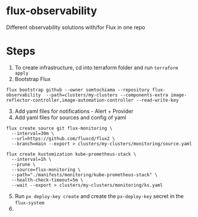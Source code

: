 # flux-observability
Different observability solutions with/for Flux in one repo

# Steps
1. To create infrastructure, cd into terraform folder and run `terraform apply`
2. Bootstrap Flux
```
flux bootstrap github --owner somtochiama --repository flux-observability  --path=clusters/my-clusters --components-extra image-reflector-controller,image-automation-controller --read-write-key
```
3. Add yaml files for notifications - Alert + Provider
4. Add yaml files for sources and config of yaml
```
flux create source git flux-monitoring \         
  --interval=30m \
  --url=https://github.com/fluxcd/flux2 \
  --branch=main --export > clusters/my-clusters/monitoring/source.yaml

flux create kustomization kube-prometheus-stack \
  --interval=1h \
  --prune \
  --source=flux-monitoring \
  --path="./manifests/monitoring/kube-prometheus-stack" \
  --health-check-timeout=5m \
  --wait --export > clusters/my-clusters/monitoring/ks.yaml
```
5. Run  `px deploy-key create` and create the `px-deploy-key` secret in the `flux-system`
6. 

